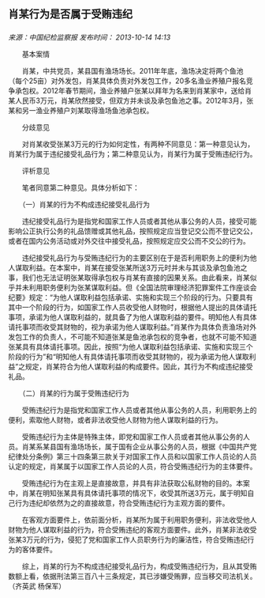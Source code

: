 ## 肖某行为是否属于受贿违纪

### 

_来源：中国纪检监察报_ _发布时间： 2013-10-14 14:13_

　　基本案情

　　肖某，中共党员，某县国有渔场场长。2011年年底，渔场决定将两个鱼池（每个25亩）对外发包，肖某具体负责对外发包工作，20多名渔业养殖户报名竞争承包权。2012年春节期间，渔业养殖户张某以拜年为名来到肖某家中，送给肖某人民币3万元，肖某欣然接受，但双方并未谈及承包鱼池之事。2012年3月，张某和另一渔业养殖户刘某取得渔场鱼池承包权。

　　分歧意见

　　对肖某收受张某3万元的行为如何定性，有两种不同意见：第一种意见认为，肖某行为属于违纪接受礼品行为；第二种意见认为，肖某行为属于受贿违纪行为。

　　评析意见

　　笔者同意第二种意见。具体分析如下：

　　（一）肖某的行为不构成违纪接受礼品行为

　　违纪接受礼品行为是指党和国家工作人员或者其他从事公务的人员，接受可能影响公正执行公务的礼品馈赠或其他礼品，按照规定应当登记交公而不登记交公，或者在国内公务活动或对外交往中接受礼品，按照规定应交公而不交公的行为。

　　违纪接受礼品行为与受贿违纪行为的主要区别在于是否利用职务上的便利为他人谋取利益。在本案中，肖某在接受张某所送3万元时并未与其谈及承包鱼池之事，我们也无法证明张某取得承包权与肖某有直接的因果关系。由此看来，肖某似乎并未利用职务便利为张某谋取利益。但《全国法院审理经济犯罪案件工作座谈会纪要》规定：“为他人谋取利益包括承诺、实施和实现三个阶段的行为。只要具有其中一个阶段的行为，如国家工作人员收受他人财物时，根据他人提出的具体请托事项，承诺为他人谋取利益的，就具备了为他人谋取利益的要件。明知他人有具体请托事项而收受其财物的，视为承诺为他人谋取利益。”肖某作为具体负责渔场对外发包工作的负责人，不可能不知道张某是鱼池承包权的竞争者，也就不可能不知道张某具有具体请托事项。因此，按照“为他人谋取利益包括承诺、实施和实现三个阶段的行为”和“明知他人有具体请托事项而收受其财物的，视为承诺为他人谋取利益”之规定，肖某符合为他人谋取利益的构成要件。因此，其行为不构成违纪接受礼品。

　　（二）肖某的行为属于受贿违纪行为

　　受贿违纪行为是指党和国家工作人员或者其他从事公务的人员，利用职务上的便利，索取他人财物，或者非法收受他人财物为他人谋取利益的行为。

　　受贿违纪行为主体是特殊主体，即党和国家工作人员或者其他从事公务的人员。肖某系某县国有渔场场长，属于国有企业从事公务的人员，根据《中国共产党纪律处分条例》第三十四条第三款关于对国家工作人员和以国家工作人员论的人员认定的规定，肖某属于以国家工作人员论的人员，符合受贿违纪行为的主体要件。

　　受贿违纪行为在主观上是直接故意，并具有非法获取公私财物的目的。本案中，肖某在明知张某具有具体请托事项的情况下，收受其所送3万元，属于明知自己行为违纪却依然为之的直接故意，符合受贿违纪行为主观方面的要件。

　　在客观方面要件上，依前面分析，肖某所为属于利用职务便利，非法收受他人财物为他人谋取利益的行为，符合受贿违纪的客观方面要件。此外，肖某非法收受张某3万元的行为，侵犯了党和国家工作人员职务行为的廉洁性，符合受贿违纪行为的客体要件。

　　综上，肖某的行为不构成违纪接受礼品行为，构成受贿违纪行为，且从其受贿数额上看，依据刑法第三百八十三条规定，其已涉嫌受贿罪，应当移交司法机关。（齐英武 杨保军）